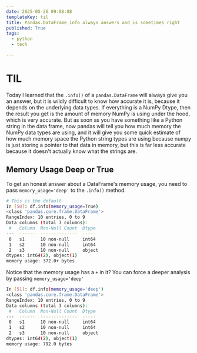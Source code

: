 ```yaml
---
date: 2025-05-26 09:08:08
templateKey: til
title: Pandas.DataFrame info always answers and is sometimes right
published: True
tags:
  - python
  - tech

---
```


# TIL

Today I learned that the `.info()` of a `pandas.DataFrame` will always
give you an answer, but it is wildly difficult to know how accurate it is, because it depends
on the underlying data types.
If everything is a NumPy Dtype, then the result you get is the amount of memory NumPy is using
under the hood, which is very accurate.
But as soon as you have something like a Python string in the data frame, now pandas will
tell you how much memory the NumPy data types are using, and it will give you some quick
estimate of how much memory space the Python string types are using because numpy is just storing 
a pointer to that data in memory, but this is far less
accurate because it doesn't actually know what the strings are.

## Memory Usage Deep or True

To get an honest answer about a DataFrame's memory usage, you need to pass `memory_usage='deep'` to the `.info()` method. 

```bash
# This is the default
In [50]: df.info(memory_usage=True)
<class 'pandas.core.frame.DataFrame'>
RangeIndex: 10 entries, 0 to 9
Data columns (total 3 columns):
 #   Column  Non-Null Count  Dtype 
---  ------  --------------  ----- 
 0   s1      10 non-null     int64 
 1   s2      10 non-null     int64 
 2   s3      10 non-null     object
dtypes: int64(2), object(1)
memory usage: 372.0+ bytes
```

Notice that the memory usage has a `+` in it? You can force a deeper analysis by passing `memory_usage='deep'`

```bash
In [51]: df.info(memory_usage='deep')
<class 'pandas.core.frame.DataFrame'>
RangeIndex: 10 entries, 0 to 9
Data columns (total 3 columns):
 #   Column  Non-Null Count  Dtype 
---  ------  --------------  ----- 
 0   s1      10 non-null     int64 
 1   s2      10 non-null     int64 
 2   s3      10 non-null     object
dtypes: int64(2), object(1)
memory usage: 792.0 bytes
```


